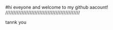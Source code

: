#hi eveyone and welcome to my github aacount!
//////////////////////////////////////////////

















tannk you
